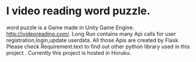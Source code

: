 # I video reading word puzzle.
word puzzle is a Game made in Unity Game Engine.
http://ivideoreading.com/.
Long Run contains many Api calls for user registration,login,update userdata.
All those Apis are created by Flask.
Please check Requirement.text to find out other python library used in this project .
Currently this project is hosted in Horuku.
